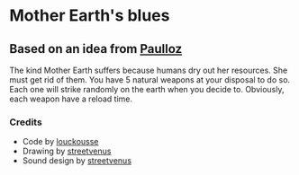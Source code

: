 # Mother Earth's blues

Based on an idea from [Paulloz](https://github.com/Paulloz)
---

The kind Mother Earth suffers because humans dry out her resources. She must get rid of them.
You have 5 natural weapons at your disposal to do so. Each one will strike randomly on the earth when you decide to. Obviously, each weapon have a reload time.

### Credits
* Code by [louckousse](https://twitter.com/louckousse)
* Drawing by [streetvenus](https://twitter.com/streetvenus)
* Sound design by [streetvenus](https://twitter.com/streetvenus)
